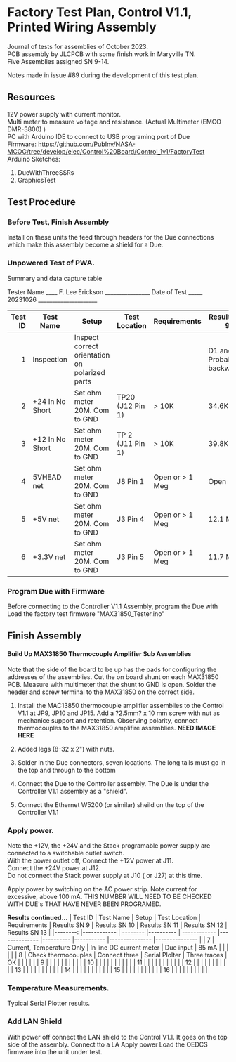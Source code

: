 # Factory Test Plan, Control V1.1, Printed Wiring Assembly
Journal of tests for assemblies of October 2023.  
PCB assembly by JLCPCB with some finish work in Maryville TN.  
Five Assemblies assigned SN 9-14.  

Notes made in issue #89 during the development of this test plan.

## Resources
12V power supply with current monitor.  
Multi meter to measure voltage and resistance.  (Actual Multimeter (EMCO DMR-3800) )  
PC with Arduino IDE to connect to USB programing port of Due  
Firmware: https://github.com/PubInv/NASA-MCOG/tree/develop/elec/Control%20Board/Control_1v1/FactoryTest  
Arduino Sketches: 
1. DueWithThreeSSRs
2. GraphicsTest

## Test Procedure
### Before Test, Finish Assembly
Install on these units the feed through headers for the Due connections which make this assembly become a shield for a Due.


### Unpowered Test of PWA.

Summary and data capture table

Tester Name ____ F. Lee Erickson ________________
Date of Test _____ 20231026 _____________________

| Test ID 	| Test Name       	| Setup                                          	| Test Location 	| Requirements    	| Results SN 9 	| Results SN 10 	| Results SN 11 	| Results SN 12 	| Results SN 13 	|
|--------:	|-----------------	|------------------------------------------------	|---------------	|-----------------	|--------------	|---------------	|---------------	|---------------	|---------------	|
|       1 	| Inspection      	| Inspect correct orientation on polarized parts 	|               	|                 	|      D1 and D2 Probably backwards. |               	|               	|               	|               	|
|       2 	| +24 In No Short 	| Set ohm meter 20M. Com to GND                  	| TP20 (J12 Pin 1)   	|  > 10K 	|  34.6K  	|  34.6K        	|     34.5K  	|  34.6K       	|               	|
|       3 	| +12 In No Short 	| Set ohm meter 20M. Com to GND                  	| TP 2 (J11 Pin 1) |   > 10K 	 |    39.8K |  39.9K      	|   39.8K         |   39.8k      	|               	|
|       4 	| 5VHEAD net      	| Set ohm meter 20M. Com to GND                  	| J8 Pin 1 | Open or > 1 Meg 	|     Open |       Open   	|      Open     	|      Open   	|               	|
|       5 	| +5V net         	| Set ohm meter 20M. Com to GND                  	| J3 Pin 4 | Open or > 1 Meg 	|     12.1 Meg |      Open   	|        Open 	| 2.4K (Issue #126 https://github.com/PubInv/NASA-MCOG/issues/126) |       	|
|       6 	| +3.3V net       	| Set ohm meter 20M. Com to GND                  	| J3 Pin 5 | Open or > 1 Meg 	|   11.7 Meg |         Open    	|         Open     	|         Open     	|               	|



### Program Due with Firmware
Before connecting to the Controller V1.1 Assembly, program the Due with Load the factory test firmware "MAX31850_Tester.ino" 

## Finish Assembly

#### Build Up MAX31850 Thermocouple Amplifier Sub Assemblies
Note that the side of the board to be up has the pads for configuring the addresses of the assemblies. 
Cut the on board shunt on each MAX31850 PCB. Measure with multimeter that the shunt to GND is open.
Solder the header and screw terminal to the MAX31850 on the correct side.

1. Install the MAC13850 thermocouple amplifier assemblies to the Control V1.1 at JP9, JP10 and JP15.
Add a ?2.5mm? x 10 mm screw with nut as mechanice support and retention.
Observing polarity, connect thermocouples to the MAX31850 amplifire assemblies. 
**NEED IMAGE HERE**

2. Added legs (8-32 x 2") with nuts.
3. Solder in the Due connectors, seven locations.  The long tails must go in the top and through to the bottom
4. Connect the Due to the Controller assembly.  The Due is under the Controller V1.1 assembly as a "shield".
5. Connect the Ethernet W5200 (or similar) sheild on the top of the Controller V1.1

### Apply power. 
Note the +12V, the +24V and the Stack programable power supply are connected to a switchable outlet switch.  
With the power outlet off, 
Connect the +12V power at J11.  
Connect the  +24V power at J12.  
Do not connect the Stack power supply at J10 ( or J27) at this time.

Apply power by switching on the AC power strip.
Note current for excessive, above 100 mA.  THIS NUMBER WILL NEED TO BE CHECKED WITH DUE's THAT HAVE NEVER BEEN PROGRAMED.

**Results continued...**
| Test ID 	| Test Name  | Setup | Test Location | Requirements  | Results SN 9 | Results SN 10 | Results SN 11 | Results SN 12 | Results SN 13 	|
|--------:	|------------ | -------- |---------- | ------------	|--------------	|----------	|----------- |--------------- |--------------- |
|      7 | Current, Temperature Only  | In line DC current meter |    Due input |  85 mA |             |             |             |         |
|      8 | Check thermocouples  | Connect three |   Serial Plolter |  Three traces |   OK   |             |             |             |         |
|      9 |   |  |      |               |             |             |             |         |            |
|      10 |   |  |      |               |             |             |             |         |            |
|      11 |   |  |      |               |             |             |             |         |            |
|      12 |   |  |      |               |             |             |             |         |            |
|      13 |   |  |      |               |             |             |             |         |            |
|      14 |   |  |      |               |             |             |             |         |            |
|      15 |   |  |      |               |             |             |             |         |            |
|      16 |   |  |      |               |             |             |             |         |            |


### Temperature Measurements.
Typical Serial Plotter results.

### Add LAN Shield
With power off connect the LAN shield to the Control V1.1. It goes on the top side of the assembly. Connect tto a LA
Apply power
Load the OEDCS firmware into the unit under test.



